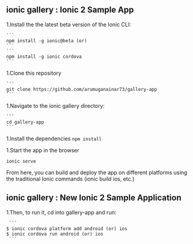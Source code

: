 ## ionic gallery : Ionic 2 Sample App
 
1.Install the the latest beta version of the Ionic CLI:

    ```
    npm install -g ionic@beta (or)
    ```
    ```
    npm install -g ionic cordova
    ```
    
1.Clone this repository

    ```
    git clone https://github.com/arumuganainar73/gallery-app  
    ```

1.Navigate to the ionic gallery directory:

    ```
    cd gallery-app 
    ```
    
1.Install the dependencies 
     ```
    npm install
     ```
     
1.Start the app in the browser

   ```
  ionic serve
   ```
   
From here, you can build and deploy the app on different platforms using the traditional Ionic commands (ionic build ios, etc.)

## ionic gallery : New Ionic 2 Sample Application

1.Then, to run it, cd into gallery-app and run: 

     ```
    $ ionic cordova platform add android (or) ios  
    $ ionic cordova run android (or) ios
     ```
